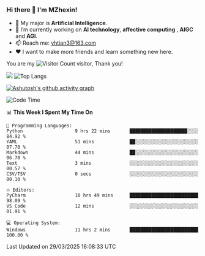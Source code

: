 ### Hi there 👋 I'm MZhexin!

- 💬 My major is **Artificial Intelligence**.
- 🔭 I’m currently working on **AI technology**, **affective computing** , **AIGC** and **AGI**.
- 📫 Reach me: <yhtian3@163.com>
- :heart: I want to make more friends and learn something new here.

You are my ![Visitor Count](https://profile-counter.glitch.me/MZhexin/count.svg) visitor, Thank you!

 ![](https://github-readme-stats.vercel.app/api?username=MZhexin&show_icons=true&theme=transparent) ![Top Langs](https://github-readme-stats.vercel.app/api/top-langs/?username=MZhexin&layout=compact&theme=tokyonight) 

[![Ashutosh's github activity graph](https://github-readme-activity-graph.vercel.app/graph?username=MZhexin)](https://github.com/ashutosh00710/github-readme-activity-graph)



<!--START_SECTION:waka-->
![Code Time](http://img.shields.io/badge/Code%20Time-311%20hrs%2046%20mins-blue)

📊 **This Week I Spent My Time On** 

```text
💬 Programming Languages: 
Python                   9 hrs 22 mins       █████████████████████░░░░   84.92 % 
YAML                     51 mins             ██░░░░░░░░░░░░░░░░░░░░░░░   07.70 % 
Markdown                 44 mins             ██░░░░░░░░░░░░░░░░░░░░░░░   06.70 % 
Text                     3 mins              ░░░░░░░░░░░░░░░░░░░░░░░░░   00.57 % 
CSV/TSV                  0 secs              ░░░░░░░░░░░░░░░░░░░░░░░░░   00.10 % 

🔥 Editors: 
PyCharm                  10 hrs 49 mins      █████████████████████████   98.09 % 
VS Code                  12 mins             ░░░░░░░░░░░░░░░░░░░░░░░░░   01.91 % 

💻 Operating System: 
Windows                  11 hrs 2 mins       █████████████████████████   100.00 % 
```


 Last Updated on 29/03/2025 16:08:33 UTC
<!--END_SECTION:waka-->


